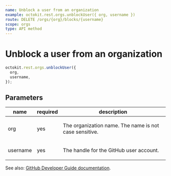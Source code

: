 ```yaml
---
name: Unblock a user from an organization
example: octokit.rest.orgs.unblockUser({ org, username })
route: DELETE /orgs/{org}/blocks/{username}
scope: orgs
type: API method
---
```


# Unblock a user from an organization

```js
octokit.rest.orgs.unblockUser({
  org,
  username,
});
```

## Parameters

<table>
  <thead>
    <tr>
      <th>name</th>
      <th>required</th>
      <th>description</th>
    </tr>
  </thead>
  <tbody>
    <tr><td>org</td><td>yes</td><td>

The organization name. The name is not case sensitive.

</td></tr>
<tr><td>username</td><td>yes</td><td>

The handle for the GitHub user account.

</td></tr>
  </tbody>
</table>

See also: [GitHub Developer Guide documentation](https://docs.github.com/enterprise-cloud@latest//rest/reference/orgs#unblock-a-user-from-an-organization).
